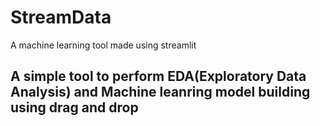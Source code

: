# StreamData
A machine learning tool made using streamlit

## A simple tool to perform EDA(Exploratory Data Analysis) and Machine leanring model building using drag and drop


